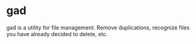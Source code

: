 # gad
gad is a utility for file management. Remove duplications, recognize files you have already decided to delete, etc.
